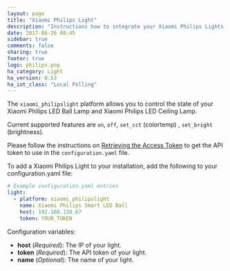 ```yaml
---
layout: page
title: "Xiaomi Philips Light"
description: "Instructions how to integrate your Xiaomi Philips Lights within Home Assistant."
date: 2017-08-26 08:45
sidebar: true
comments: false
sharing: true
footer: true
logo: philips.png
ha_category: Light
ha_version: 0.53
ha_iot_class: "Local Polling"
---
```


The `xiaomi_philipslight` platform allows you to control the state of your Xiaomi Philips LED Ball Lamp and Xiaomi Philips LED Ceiling Lamp.

Current supported features are `on`, `off`, `set_cct` (colortemp) , `set_bright` (brightness).

Please follow the instructions on [Retrieving the Access Token](/xiaomi/#retrieving-the-access-token) to get the API token to use in the `configuration.yaml` file.

To add a Xiaomi Philips Light to your installation, add the following to your configuration.yaml file:

```yaml
# Example configuration.yaml entries
light:
  - platform: xiaomi_philipslight
    name: Xiaomi Philips Smart LED Ball
    host: 192.168.130.67
    token: YOUR_TOKEN
```

Configuration variables:
- **host** (*Required*): The IP of your light.
- **token** (*Required*): The API token of your light.
- **name** (*Optional*): The name of your light.
